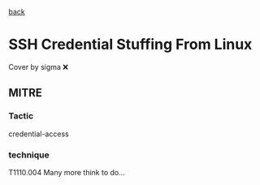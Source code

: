 [back](../index.md)
# SSH Credential Stuffing From Linux
Cover by sigma :x: 
## MITRE
### Tactic
credential-access
### technique
T1110.004
Many more think to do...